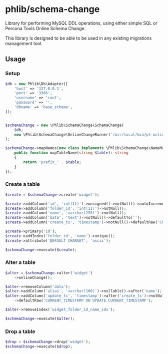 # phlib/schema-change

Library for performing MySQL DDL operations, using either simple SQL or Percona Tools Online Schema Change.

This library is designed to be able to be used in any existing migrations management tool.

## Usage

### Setup

```php
$db = new Phlib\Db\Adapter([
    'host' => '127.0.0.1',
    'port' => '3306',
    'username' => 'root',
    'password' => '',
    'dbname' => 'base_schema',
]);


$schemaChange = new \Phlib\SchemaChange\SchemaChange(
    $db,
    new \Phlib\SchemaChange\OnlineChangeRunner('/usr/local/bin/pt-online-schema-change')
);

$schemaChange->mapNames(new class implements \Phlib\SchemaChange\NameMapper {
    public function mapTableName(string $table): string
    {
        return 'prefix_' . $table;
    }
});
```


### Create a table

```php
$create = $schemaChange->create('widget');

$create->addColumn('id', 'int(11)')->unsigned()->notNull()->autoIncrement();
$create->addColumn('folder_id', 'int(11)')->notNull();
$create->addColumn('name', 'varchar(255)')->notNull();
$create->addColumn('data', 'text')->notNull()->defaultTo('');
$create->addColumn('create_ts', 'timestamp')->notNull()->defaultRaw('CURRENT_TIMESTAMP')

$create->primary('id');
$create->addIndex('folder_id', 'name')->unique();
$create->attribute('DEFAULT CHARSET', 'ascii');

$schemaChange->execute($create);
```

### Alter a table

```php
$alter = $schemaChange->alter('widget')
    ->onlineChange();

$alter->removeColumn('data');
$alter->addColumn('alias', 'varchar(100)')->nullable()->after('name');
$alter->addColumn('update_ts', 'timestamp')->after('create_ts')->notNull()
    ->defaultRaw('CURRENT_TIMESTAMP ON UPDATE CURRENT_TIMESTAMP');

$alter->removeIndex('widget_folder_id_name_idx');

$schemaChange->execute($alter);
```

### Drop a table

```php
$drop = $schemaChange->drop('widget');
$schemaChange->execute($drop);
```
